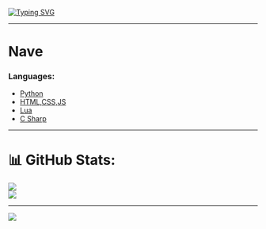 [![Typing SVG](https://readme-typing-svg.herokuapp.com?font=Fira+Code&pause=1000&width=435&lines=Hi+Im+Nave+%5BNOT+REAL+NAME%5D;Owner+Of+a+Ton+of+Stuff;I+Make+Websites)](https://git.io/typing-svg)

---

# Nave

### **Languages:**

- [Python](https://www.python.org/)
- [HTML,CSS,JS](https://nodejs.org/)
- [Lua](https://www.lua.org/)
- [C Sharp](https://dotnet.microsoft.com/en-us/languages/csharp)

---

# 📊 GitHub Stats:
![](https://github-readme-stats.vercel.app/api?username=2348hi&theme=dark&hide_border=true&include_all_commits=false&count_private=true)<br/>
![](https://github-readme-stats.vercel.app/api/top-langs/?username=2348hi&theme=dark&hide_border=true&include_all_commits=false&count_private=true&layout=compact)

---

![](https://komarev.com/ghpvc/?username=2348hi)
